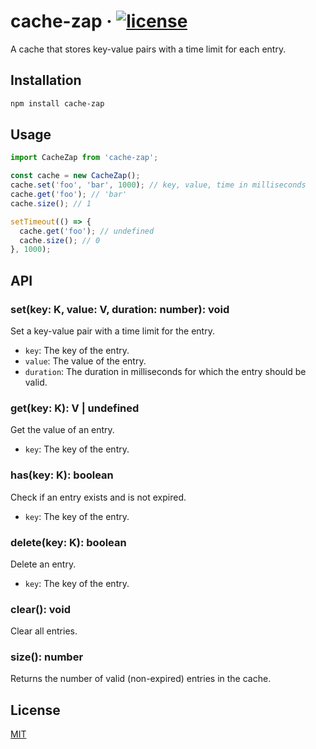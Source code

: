 # cache-zap &middot; [![license](https://badgen.now.sh/badge/license/MIT)](./LICENSE)

A cache that stores key-value pairs with a time limit for each entry.

## Installation

```bash
npm install cache-zap
```

## Usage

```javascript
import CacheZap from 'cache-zap';

const cache = new CacheZap();
cache.set('foo', 'bar', 1000); // key, value, time in milliseconds
cache.get('foo'); // 'bar'
cache.size(); // 1

setTimeout(() => {
  cache.get('foo'); // undefined
  cache.size(); // 0
}, 1000);
```

## API

### set(key: K, value: V, duration: number): void

Set a key-value pair with a time limit for the entry.

- `key`: The key of the entry.
- `value`: The value of the entry.
- `duration`: The duration in milliseconds for which the entry should be valid.

### get(key: K): V | undefined

Get the value of an entry.

- `key`: The key of the entry.

### has(key: K): boolean

Check if an entry exists and is not expired.

- `key`: The key of the entry.

### delete(key: K): boolean

Delete an entry.

- `key`: The key of the entry.

### clear(): void

Clear all entries.

### size(): number

Returns the number of valid (non-expired) entries in the cache.

## License

[MIT](./LICENSE)
